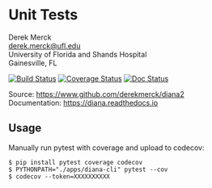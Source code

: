Unit Tests
==================

Derek Merck  
<derek.merck@ufl.edu>  
University of Florida and Shands Hospital  
Gainesville, FL  

[![Build Status](https://travis-ci.org/derekmerck/diana2.svg?branch=master)](https://travis-ci.org/derekmerck/diana2)
[![Coverage Status](https://codecov.io/gh/derekmerck/diana2/branch/master/graph/badge.svg)](https://codecov.io/gh/derekmerck/diana2)
[![Doc Status](https://readthedocs.org/projects/diana/badge/?version=master)](https://diana.readthedocs.io/en/master/?badge=master)

Source: <https://www.github.com/derekmerck/diana2>   
Documentation: <https://diana.readthedocs.io>

Usage
------------------

Manually run pytest with coverage and upload to codecov:

```
$ pip install pytest coverage codecov
$ PYTHONPATH="./apps/diana-cli" pytest --cov
$ codecov --token=XXXXXXXXXX
```